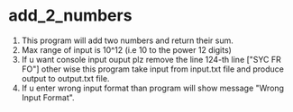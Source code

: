 # add_2_numbers
1. This program will add two numbers and return their sum.
2. Max range of input is 10^12 (i.e 10 to the power 12 digits)
3. If u want console input ouput plz remove the line 124-th line ["SYC FR FO"] other wise this program take input from input.txt   file and produce output to output.txt file.
4. If u enter wrong input format than program will show message "Wrong Input Format".

